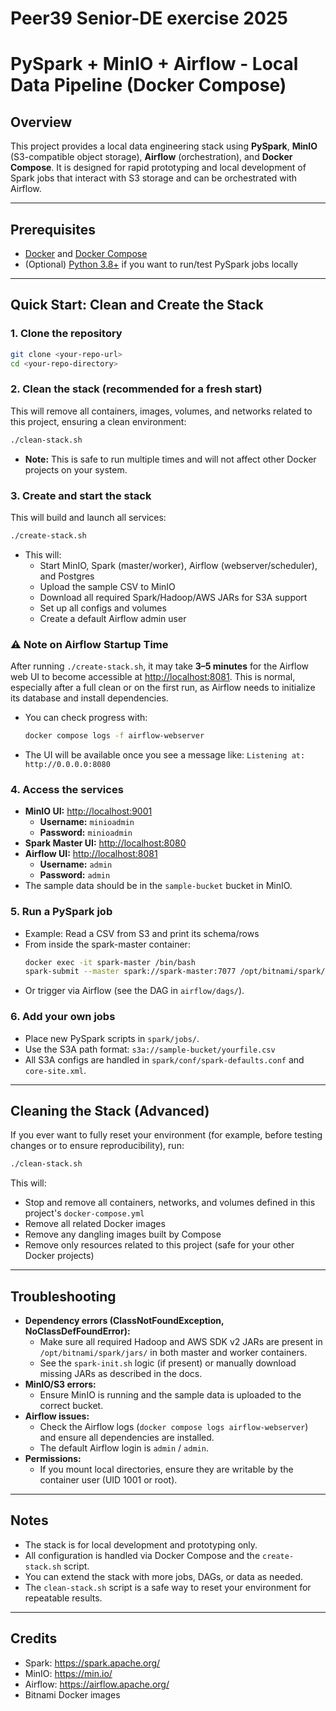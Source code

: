 # Peer39 Senior-DE exercise 2025
# PySpark + MinIO + Airflow - Local Data Pipeline (Docker Compose)

## Overview
This project provides a local data engineering stack using **PySpark**, **MinIO** (S3-compatible object storage), **Airflow** (orchestration), and **Docker Compose**. It is designed for rapid prototyping and local development of Spark jobs that interact with S3 storage and can be orchestrated with Airflow.

---

## Prerequisites
- [Docker](https://www.docker.com/get-started) and [Docker Compose](https://docs.docker.com/compose/)
- (Optional) [Python 3.8+](https://www.python.org/) if you want to run/test PySpark jobs locally

---

## Quick Start: Clean and Create the Stack

### 1. **Clone the repository**
```sh
git clone <your-repo-url>
cd <your-repo-directory>
```

### 2. **Clean the stack (recommended for a fresh start)**
This will remove all containers, images, volumes, and networks related to this project, ensuring a clean environment:
```sh
./clean-stack.sh
```
- **Note:** This is safe to run multiple times and will not affect other Docker projects on your system.

### 3. **Create and start the stack**
This will build and launch all services:
```sh
./create-stack.sh
```
- This will:
  - Start MinIO, Spark (master/worker), Airflow (webserver/scheduler), and Postgres
  - Upload the sample CSV to MinIO
  - Download all required Spark/Hadoop/AWS JARs for S3A support
  - Set up all configs and volumes
  - Create a default Airflow admin user

### ⚠️ Note on Airflow Startup Time

After running `./create-stack.sh`, it may take **3–5 minutes** for the Airflow web UI to become accessible at [http://localhost:8081](http://localhost:8081). This is normal, especially after a full clean or on the first run, as Airflow needs to initialize its database and install dependencies.

- You can check progress with:
  ```sh
  docker compose logs -f airflow-webserver
  ```
- The UI will be available once you see a message like:
  `Listening at: http://0.0.0.0:8080`

### 4. **Access the services**
- **MinIO UI:** [http://localhost:9001](http://localhost:9001)
  - **Username:** `minioadmin`
  - **Password:** `minioadmin`
- **Spark Master UI:** [http://localhost:8080](http://localhost:8080)
- **Airflow UI:** [http://localhost:8081](http://localhost:8081)
  - **Username:** `admin`
  - **Password:** `admin`
- The sample data should be in the `sample-bucket` bucket in MinIO.

### 5. **Run a PySpark job**
- Example: Read a CSV from S3 and print its schema/rows
- From inside the spark-master container:
  ```sh
  docker exec -it spark-master /bin/bash
  spark-submit --master spark://spark-master:7077 /opt/bitnami/spark/jobs/read_s3_csv.py
  ```
- Or trigger via Airflow (see the DAG in `airflow/dags/`).

### 6. **Add your own jobs**
- Place new PySpark scripts in `spark/jobs/`.
- Use the S3A path format: `s3a://sample-bucket/yourfile.csv`
- All S3A configs are handled in `spark/conf/spark-defaults.conf` and `core-site.xml`.

---

## Cleaning the Stack (Advanced)
If you ever want to fully reset your environment (for example, before testing changes or to ensure reproducibility), run:
```sh
./clean-stack.sh
```
This will:
- Stop and remove all containers, networks, and volumes defined in this project's `docker-compose.yml`
- Remove all related Docker images
- Remove any dangling images built by Compose
- Remove only resources related to this project (safe for your other Docker projects)

---

## Troubleshooting
- **Dependency errors (ClassNotFoundException, NoClassDefFoundError):**
  - Make sure all required Hadoop and AWS SDK v2 JARs are present in `/opt/bitnami/spark/jars/` in both master and worker containers.
  - See the `spark-init.sh` logic (if present) or manually download missing JARs as described in the docs.
- **MinIO/S3 errors:**
  - Ensure MinIO is running and the sample data is uploaded to the correct bucket.
- **Airflow issues:**
  - Check the Airflow logs (`docker compose logs airflow-webserver`) and ensure all dependencies are installed.
  - The default Airflow login is `admin` / `admin`.
- **Permissions:**
  - If you mount local directories, ensure they are writable by the container user (UID 1001 or root).

---

## Notes
- The stack is for local development and prototyping only.
- All configuration is handled via Docker Compose and the `create-stack.sh` script.
- You can extend the stack with more jobs, DAGs, or data as needed.
- The `clean-stack.sh` script is a safe way to reset your environment for repeatable results.

---

## Credits
- Spark: https://spark.apache.org/
- MinIO: https://min.io/
- Airflow: https://airflow.apache.org/
- Bitnami Docker images 